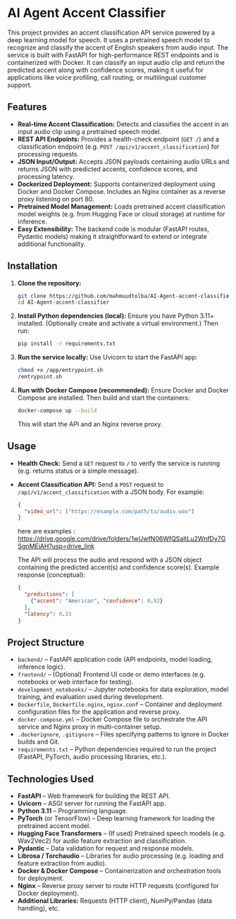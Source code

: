 # AI Agent Accent Classifier

This project provides an accent classification API service powered by a deep learning model for speech. It uses a pretrained speech model to recognize and classify the accent of English speakers from audio input. The service is built with FastAPI for high-performance REST endpoints and is containerized with Docker. It can classify an input audio clip and return the predicted accent along with confidence scores, making it useful for applications like voice profiling, call routing, or multilingual customer support.

## Features

* **Real-time Accent Classification:** Detects and classifies the accent in an input audio clip using a pretrained speech model.
* **REST API Endpoints:** Provides a health-check endpoint (`GET /`) and a classification endpoint (e.g. `POST /api/v1/accent_classification`) for processing requests.
* **JSON Input/Output:** Accepts JSON payloads containing audio URLs and returns JSON with predicted accents, confidence scores, and processing latency.
* **Dockerized Deployment:** Supports containerized deployment using Docker and Docker Compose. Includes an Nginx container as a reverse proxy listening on port 80.
* **Pretrained Model Management:** Loads pretrained accent classification model weights (e.g. from Hugging Face or cloud storage) at runtime for inference.
* **Easy Extensibility:** The backend code is modular (FastAPI routes, Pydantic models) making it straightforward to extend or integrate additional functionality.

## Installation

1. **Clone the repository:**

   ```bash
   git clone https://github.com/mahmuudtolba/AI-Agent-accent-classifier.git
   cd AI-Agent-accent-classifier
   ```
2. **Install Python dependencies (local):**
   Ensure you have Python 3.11+ installed. (Optionally create and activate a virtual environment.) Then run:

   ```bash
   pip install -r requirements.txt
   ```
3. **Run the service locally:**
   Use Uvicorn to start the FastAPI app:

   ```bash
   chmod +x /app/entrypoint.sh
   /entrypoint.sh
   ```
4. **Run with Docker Compose (recommended):**
   Ensure Docker and Docker Compose are installed. Then build and start the containers:

   ```bash
   docker-compose up --build
   ```

   This will start the API and an Nginx reverse proxy.

## Usage

* **Health Check:** Send a `GET` request to `/` to verify the service is running (e.g. returns status or a simple message).
* **Accent Classification API:** Send a `POST` request to `/api/v1/accent_classification` with a JSON body. For example:

  ```json
  {
    "video_url": ["https://example.com/path/to/audio.wav"]
  }
  ```
  here are examples : https://drive.google.com/drive/folders/1wUwfN06WfQSaltLu2WnfDy7GSgnMEjAH?usp=drive_link

  The API will process the audio and respond with a JSON object containing the predicted accent(s) and confidence score(s). Example response (conceptual):

  ```json
  {
    "predictions": [
      {"accent": "American", "confidence": 0.92}
    ],
    "latency": 0.15
  }
  ```

## Project Structure

* `backend/` – FastAPI application code (API endpoints, model loading, inference logic).
* `frontend/` – (Optional) Frontend UI code or demo interfaces (e.g. notebooks or web interface for testing).
* `development_notebooks/` – Jupyter notebooks for data exploration, model training, and evaluation used during development.
* `Dockerfile`, `Dockerfile.nginx`, `nginx.conf` – Container and deployment configuration files for the application and reverse proxy.
* `docker-compose.yml` – Docker Compose file to orchestrate the API service and Nginx proxy in multi-container setup.
* `.dockerignore`, `.gitignore` – Files specifying patterns to ignore in Docker builds and Git.
* `requirements.txt` – Python dependencies required to run the project (FastAPI, PyTorch, audio processing libraries, etc.).

## Technologies Used

* **FastAPI** – Web framework for building the REST API.
* **Uvicorn** – ASGI server for running the FastAPI app.
* **Python 3.11** – Programming language.
* **PyTorch** (or TensorFlow) – Deep learning framework for loading the pretrained accent model.
* **Hugging Face Transformers** – (If used) Pretrained speech models (e.g. Wav2Vec2) for audio feature extraction and classification.
* **Pydantic** – Data validation for request and response models.
* **Librosa / Torchaudio** – Libraries for audio processing (e.g. loading and feature extraction from audio).
* **Docker & Docker Compose** – Containerization and orchestration tools for deployment.
* **Nginx** – Reverse proxy server to route HTTP requests (configured for Docker deployment).
* **Additional Libraries:** Requests (HTTP client), NumPy/Pandas (data handling), etc.
